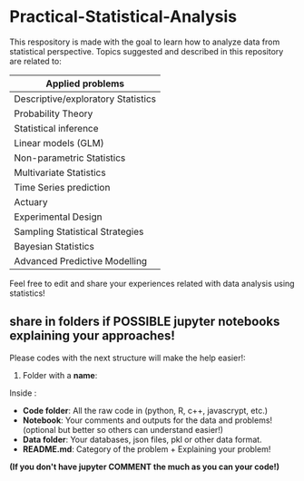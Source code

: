 # Practical-Statistical-Analysis
This respository is made with the goal to learn how to analyze data from statistical perspective. 
Topics suggested and described in this repository are related to:

|Applied problems  |
|--|
|Descriptive/exploratory Statistics  |
|Probability Theory|
|Statistical inference|
|Linear models (GLM)|
|Non-parametric Statistics|
|Multivariate Statistics|
|Time Series prediction|
|Actuary|
|Experimental Design|
|Sampling Statistical Strategies|
|Bayesian Statistics|
|Advanced Predictive Modelling|

Feel free to edit and share your experiences related with data analysis using statistics!

## share in folders if POSSIBLE jupyter notebooks explaining your approaches!

Please codes with the next structure will make the help easier!: 

1. Folder with a **name**:

Inside :

  - **Code folder**: All the raw code in (python, R, c++, javascrypt, etc.) 
  - **Notebook**: Your comments and outputs for the data and problems! (optional but better so others can understand easier!) 
  - **Data folder**: Your databases, json files, pkl or other data format.
  - **README.md**: Category of the  problem + Explaining your problem! 


**(If you don't have jupyter COMMENT the much as you can your code!)**
